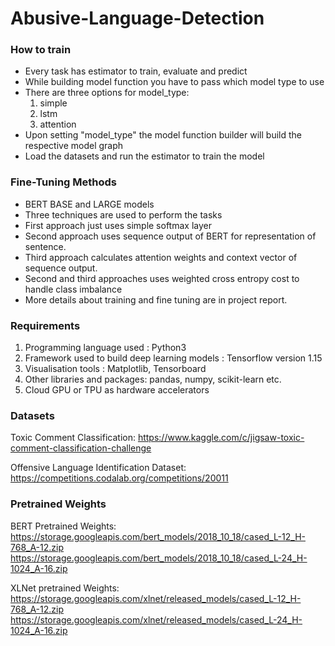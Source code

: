 # Abusive-Language-Detection

### How to train
- Every task has estimator to train, evaluate and predict
- While building model function you have to pass which model type to use
- There are three options for model_type:
    1. simple
    2. lstm
    3. attention
- Upon setting "model_type" the model function builder will build the respective model graph 
- Load the datasets and run the estimator to train the model

### Fine-Tuning Methods
- BERT BASE and LARGE models
- Three techniques are used to perform the tasks
- First approach just uses simple softmax layer
- Second approach uses sequence output of BERT for representation of sentence.
- Third approach calculates attention weights and context vector of sequence output.
- Second and third approaches uses weighted cross entropy cost to handle class imbalance
- More details about training and fine tuning are in project report.

### Requirements
1. Programming language used : Python3
2. Framework used to build deep learning models : Tensorflow version 1.15
3. Visualisation tools : Matplotlib, Tensorboard
4. Other libraries and packages: pandas, numpy, scikit-learn etc.
5. Cloud GPU or TPU as hardware accelerators

### Datasets
Toxic Comment Classification:
https://www.kaggle.com/c/jigsaw-toxic-comment-classification-challenge

Offensive Language Identification Dataset:
https://competitions.codalab.org/competitions/20011

### Pretrained Weights
BERT Pretrained Weights:
https://storage.googleapis.com/bert_models/2018_10_18/cased_L-12_H-768_A-12.zip
https://storage.googleapis.com/bert_models/2018_10_18/cased_L-24_H-1024_A-16.zip

XLNet pretrained Weights:
https://storage.googleapis.com/xlnet/released_models/cased_L-12_H-768_A-12.zip
https://storage.googleapis.com/xlnet/released_models/cased_L-24_H-1024_A-16.zip




 
